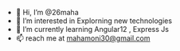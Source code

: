 - 👋 Hi, I’m @26maha
- 👀 I’m interested in Explorning new technologies
- 🌱 I’m currently learning Angular12 , Express Js
- 📫 reach me at mahamoni30@gmail.com

<!---
26maha/26maha is a ✨ special ✨ repository because its `README.md` (this file) appears on your GitHub profile.
You can click the Preview link to take a look at your changes.
--->
